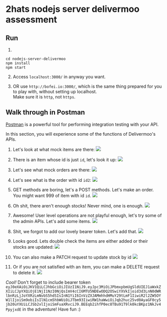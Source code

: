 # 2hats nodejs server delivermoo assessment

## Run

1.
```shell script
cd nodejs-server-delivermoo
npm install
npm start
```

2. Access `localhost:3000/` in anyway you want.

3. OR use `http://bofei.io:3000/`, which is the same thing prepared for you to play with, without setting up localhost.  
Make sure it is `http`, not `https`.

## Walk through in Postman

[Postman](https://www.getpostman.com) is a powerful tool for performing integration testing with your API.

In this section, you will experience some of the functions of Delivermoo's APIs.

1. Let's look at what mock items are there:
![](screenshots/1.get.items.png)

2. There is an item whose id is just `id`, let's look it up:
![](screenshots/2.get.item.png)

3. Let's see what mock orders are there:
![](screenshots/3.get.orders.png)

4. Let's see what is the order with id `id2`:
![](screenshots/4.get.order.png)

5. GET methods are boring, let's a POST methods. Let's make an order. You might want 999 of item with id `id`.
![](screenshots/5.post.orders.png)

6. Oh shit, there aren't enough stocks! Never mind, one is enough.
![](screenshots/6.post.orders.png)

7. Awesome! User level operations are not playful enough, let's try some of the admin APIs. Let's add some items.
![](screenshots/7.unauth.png)

8. Shit, we forgot to add our lovely bearer token. Let's add that.
![](screenshots/8.post.items.png)

9. Looks good. Lets double check the items are either added or their stocks are updated:
![](screenshots/9.get.items.png)

10. You can also make a PATCH request to update stock by id
![](screenshots/10.patch.item.png)

11. Or if you are not satisfied with an item, you can make a DELETE request to delete it.
![](screenshots/11.delete.item.png)

*Cool!* Don't forget to include bearer token `eyJ0eXAiOiJKV1QiLCJhbGciOiJIUzI1NiJ9.eyJpc3MiOiJPbmxpbmUgSldUIEJ1aWxkZXIiLCJpYXQiOjE1NjI1NzI0NjQsImV4cCI6MTU5NDEwODQ2OSwiYXVkIjoid3d3LnN0dWRlbnRzLjJoYXRzLmNvbS5hdSIsInN1YiI6InVzZXJAMmhhdHMuY29tLmF1IiwiR2l2ZW5OYW1lIjoiSm9obiIsIlN1cm5hbWUiOiJTbm93IiwiRW1haWwiOiJqb2huc25vd0AyaGF0cy5jb20uYXUiLCJSb2xlIjoiSmFuaXRvciJ9.BEEqb2ihfP0ec8TBu91T9lk0kcBKpz1NkJv4PpyjxdE` in the adventure! Have fun :)
